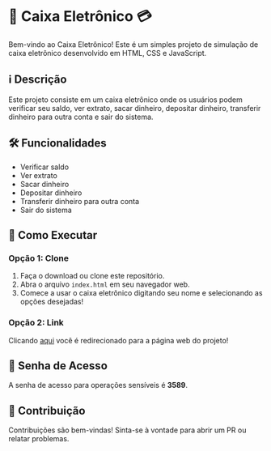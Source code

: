 
# 🏦 Caixa Eletrônico 💳

Bem-vindo ao Caixa Eletrônico! Este é um simples projeto de simulação de caixa eletrônico desenvolvido em HTML, CSS e JavaScript.

## ℹ️ Descrição

Este projeto consiste em um caixa eletrônico onde os usuários podem verificar seu saldo, ver extrato, sacar dinheiro, depositar dinheiro, transferir dinheiro para outra conta e sair do sistema.

## 🛠️ Funcionalidades

- Verificar saldo
- Ver extrato
- Sacar dinheiro
- Depositar dinheiro
- Transferir dinheiro para outra conta
- Sair do sistema

## 🚀 Como Executar 
### Opção 1: Clone
1. Faça o download ou clone este repositório.
2. Abra o arquivo `index.html` em seu navegador web.
3. Comece a usar o caixa eletrônico digitando seu nome e selecionando as opções desejadas!

### Opção 2: Link
Clicando [aqui](https://caixa-eletronico-ten.vercel.app/) você é redirecionado para a página web do projeto!

## 🔑 Senha de Acesso

A senha de acesso para operações sensíveis é **3589**.

## 📝 Contribuição

Contribuições são bem-vindas! Sinta-se à vontade para abrir um PR ou relatar problemas.


